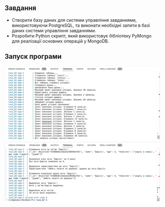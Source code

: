## Завдання
- Створити базу даних для системи управління завданнями, використовуючи PostgreSQL, та виконати необхідні запити в базі даних системи управління завданнями.
- Розробити Python скрипт, який використовує бібліотеку PyMongo для реалізації основних операцій у MongoDB.

## Запуск програми
![Creating repo from a template step 1](./task_01/Screenshot%202025-03-17%20at%2021.54.33.png)
![Creating repo from a template step 1](./task_02/Screenshot%202025-03-17%20at%2021.55.11.png)
